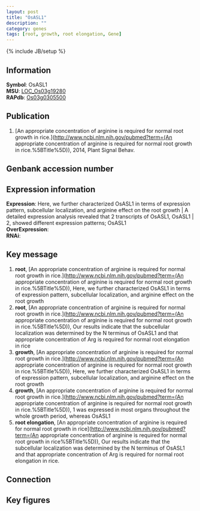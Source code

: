```yaml
---
layout: post
title: "OsASL1"
description: ""
category: genes
tags: [root, growth, root elongation, Gene]
---
```

{% include JB/setup %}

## Information
__Symbol__: OsASL1  
__MSU__: [LOC_Os03g19280](http://rice.plantbiology.msu.edu/cgi-bin/ORF_infopage.cgi?orf=LOC_Os03g19280)  
__RAPdb__: [Os03g0305500](http://rapdb.dna.affrc.go.jp/viewer/gbrowse_details/irgsp1?name=Os03g0305500)  

## Publication
1. [An appropriate concentration of arginine is required for normal root growth in rice.](http://www.ncbi.nlm.nih.gov/pubmed?term=(An appropriate concentration of arginine is required for normal root growth in rice.%5BTitle%5D)), 2014, Plant Signal Behav.

## Genbank accession number

## Expression information
__Expression__: Here, we further characterized OsASL1 in terms of expression pattern, subcellular localization, and arginine effect on the root growth |  A detailed expression analysis revealed that 2 transcripts of OsASL1, OsASL1 | 2, showed different expression patterns; OsASL1  
__OverExpression__:  
__RNAi__:  

## Key message
1. __root__, [An appropriate concentration of arginine is required for normal root growth in rice.](http://www.ncbi.nlm.nih.gov/pubmed?term=(An appropriate concentration of arginine is required for normal root growth in rice.%5BTitle%5D)),  Here, we further characterized OsASL1 in terms of expression pattern, subcellular localization, and arginine effect on the root growth
2. __root__, [An appropriate concentration of arginine is required for normal root growth in rice.](http://www.ncbi.nlm.nih.gov/pubmed?term=(An appropriate concentration of arginine is required for normal root growth in rice.%5BTitle%5D)),  Our results indicate that the subcellular localization was determined by the N terminus of OsASL1 and that appropriate concentration of Arg is required for normal root elongation in rice
3. __growth__, [An appropriate concentration of arginine is required for normal root growth in rice.](http://www.ncbi.nlm.nih.gov/pubmed?term=(An appropriate concentration of arginine is required for normal root growth in rice.%5BTitle%5D)),  Here, we further characterized OsASL1 in terms of expression pattern, subcellular localization, and arginine effect on the root growth
4. __growth__, [An appropriate concentration of arginine is required for normal root growth in rice.](http://www.ncbi.nlm.nih.gov/pubmed?term=(An appropriate concentration of arginine is required for normal root growth in rice.%5BTitle%5D)), 1 was expressed in most organs throughout the whole growth period, whereas OsASL1
5. __root elongation__, [An appropriate concentration of arginine is required for normal root growth in rice](http://www.ncbi.nlm.nih.gov/pubmed?term=(An appropriate concentration of arginine is required for normal root growth in rice%5BTitle%5D)), Our results indicate that the subcellular localization was determined by the N terminus of OsASL1 and that appropriate concentration of Arg is required for normal root elongation in rice.

## Connection

## Key figures



